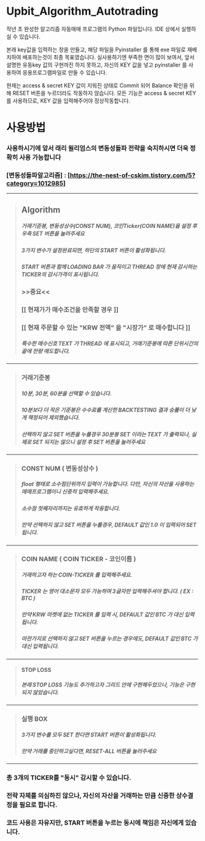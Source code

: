 # Upbit_Algorithm_Autotrading
작년 초 완성한 알고리즘 자동매매 프로그램의 Python 파일입니다. IDE 상에서 실행하실 수 있습니다.

본래 key값을 입력하는 창을 만들고, 해당 파일을 Pyinstaller 를 통해 exe 파일로 재배치하여 배포하는것이 최종 목표였습니다.
실사용하기엔 부족한 면이 많이 보여서, 앞서 설명한 유동key 값의 구현까진 하지 못하고,
자신의 KEY 값을 넣고 pyinstaller 를 사용하여 응용프로그램파일로 만들 수 있습니다.

현재는 access & secret KEY 값이 지워진 상태로 Commit 되어 Balance 확인을 위해 RESET 버튼을 누르더라도 작동하지 않습니다.
모든 기능은 access & secret KEY 를 사용하므로, KEY 값을 입력해주어야 정상작동합니다.

# 사용방법
### 사용하시기에 앞서 래리 윌리엄스의 변동성돌파 전략을 숙지하시면 더욱 정확히 사용 가능합니다 
### [변동성돌파알고리즘] : [https://the-nest-of-cskim.tistory.com/5?category=1012985]
* * *
> ## Algorithm
> ##### 거래기준봉, 변동성상수(CONST NUM), 코인Ticker(COIN NAME)을 설정 후 우측 SET 버튼을 눌러주세요
> ##### 3가지 변수가 설정완료되면, 하단의 START 버튼이 활성화됩니다.
> ##### START 버튼과 함께 LOADING BAR 가 움직이고 THREAD 창에 현재 감시하는 TICKER의 감시가격이 표시됩니다.
> ### >>중요<<
> ### [[ 현재가가 매수조건을 만족할 경우 ]] 
> ### [[ 현재 주문할 수 있는 "KRW 전액" 을 "시장가" 로 매수합니다 ]]
> ##### 특수한 매수신호 TEXT 가 THREAD 에 표시되고, 거래기준봉에 따른 단위시간의 끝에 전량 매도합니다.
* * *
> ### 거래기준봉
> ##### 10분, 30분, 60분을 선택할 수 있습니다.
> ##### 10분보다 더 작은 기준봉은 수수료를 계산한 BACKTESTING 결과 승률이 더 낮게 책정되어 제외했습니다.
> ##### 선택하지 않고 SET 버튼을 누를경우 30분봉 SET 이라는 TEXT 가 출력되나, 실제로 SET 되지는 않으니 설정 후 SET 버튼을 눌러주세요
* * *
> ### CONST NUM ( 변동성상수 )
> ##### float 형태로 소수점단위까지 입력이 가능합니다. 다만, 자신의 자산을 사용하는 매매프로그램이니 신중히 입력해주세요.
> ##### 소수점 첫째자리까지는 유효하게 작동합니다.
> ##### 만약 선택하지 않고 SET 버튼을 누를경우, DEFAULT 값인 1.0 이 입력되어 SET 됩니다.
* * *
> ### COIN NAME ( COIN TICKER - 코인이름 )
> ##### 거래하고자 하는 COIN-TICKER 를 입력해주세요.
> ##### TICKER 는 영어 대소문자 모두 가능하며 3글자만 입력해주셔야 합니다. ( EX : BTC )
> ##### 만약 KRW 마켓에 없는 TICKER 를 입력 시, DEFAULT 값인 BTC 가 대신 입력됩니다.
> ##### 마찬가지로 선택하지 않고 SET 버튼을 누르는 경우에도, DEFAULT 값인 BTC 가 대신 입력됩니다.
* * *
> #### STOP LOSS
> ##### 본래 STOP LOSS 기능도 추가하고자 그리드 안에 구현해두었으나, 기능은 구현되지 않았습니다.
* * *
> ### 실행 BOX
> ##### 3가지 변수를 모두 SET 한다면 START 버튼이 활성화됩니다.
> ##### 만약 거래를 중단하고싶다면, RESET-ALL 버튼을 눌러주세요
* * *

### 총 3개의 TICKER를 "동시" 감시할 수 있습니다.
### 전략 자체를 의심하진 않으나, 자신의 자산을 거래하는 만큼 신중한 상수결정을 필요로 합니다.
### 코드 사용은 자유지만, START 버튼을 누르는 동시에 책임은 자신에게 있습니다.

